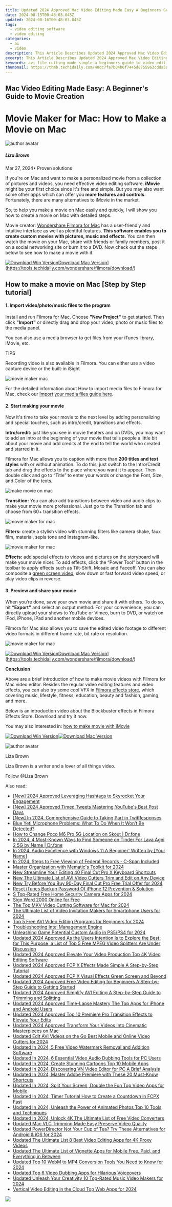 ```yaml
---
title: Updated 2024 Approved Mac Video Editing Made Easy A Beginners Guide to Movie Creation
date: 2024-08-15T00:48:03.045Z
updated: 2024-08-16T00:48:03.045Z
tags: 
  - video editing software
  - video editing
categories: 
  - ai
  - video
description: This Article Describes Updated 2024 Approved Mac Video Editing Made Easy A Beginners Guide to Movie Creation
excerpt: This Article Describes Updated 2024 Approved Mac Video Editing Made Easy A Beginners Guide to Movie Creation
keywords: avi file cutting made simple a beginners guide to video editing updated 2023,nikon video editing made easy a beginners guide to pro results,gopro video editing made easy a beginners guide to quik on macbook,mac movie making made easy a beginners guide to top video editors,a beginners guide to video editing on mac create stunning movies,mac movie creation a beginners guide to making movies,mac video editing made easy a beginners guide to movie creation
thumbnail: https://thmb.techidaily.com/48dc7fa7b04b0f7445d8755963cdda5ac93794a2c8dd3de60bc0fcf279454931.jpg
---
```


## Mac Video Editing Made Easy: A Beginner's Guide to Movie Creation

# Movie Maker for Mac: How to Make a Movie on Mac

![author avatar](https://lh5.googleusercontent.com/-AIMmjowaFs4/AAAAAAAAAAI/AAAAAAAAABc/Y5UmwDaI7HU/s250-c-k/photo.jpg)

##### Liza Brown

 Mar 27, 2024• Proven solutions

If you're on Mac and want to make a personalized movie from a collection of pictures and videos, you need effective video editing software. **iMovie** might be your first choice since it's free and simple. But you may also want some other apps which can offer you **more features and controls**. Fortunately, there are many alternatives to iMovie in the market.

So, to help you make a movie on Mac easily and quickly, I will show you how to create a movie on Mac with detailed steps.

Movie creator: [Wondershare Filmora for Mac](https://tools.techidaily.com/wondershare/filmora/download/) has a user-friendly and intuitive interface as well as plentiful features. **This software enables you to create custom movies with pictures, music and effects.** You can then watch the movie on your Mac, share with friends or family members, post it on a social networking site or burn it to a DVD. Now check out the steps below to see how to make a movie with it.

[![Download Win Version](https://images.wondershare.com/filmora/guide/download-btn-win.jpg)](https://tools.techidaily.com/wondershare/filmora/download/)[Download Mac Version](https://images.wondershare.com/filmora/guide/download-btn-mac.jpg)](https://tools.techidaily.com/wondershare/filmora/download/)

## How to make a movie on Mac \[Step by Step tutorial\]

#### 1. Import video/photo/music files to the program

Install and run Filmora for Mac. Choose **"New Project"** to get started. Then click **"Import"** or directly drag and drop your video, photo or music files to the media panel.

You can also use a media browser to get files from your iTunes library, iMovie, etc.

TIPS

Recording video is also available in Filmora. You can either use a video capture device or the built-in iSight

![movie maker mac](https://images.wondershare.com/filmora/guide/import-media-file-mac.jpg)

For the detailed information about How to import media files to Filmora for Mac, check our [Import your media files guide here](https://tools.techidaily.com/wondershare/filmora/download/).

#### 2. Start making your movie

Now it's time to take your movie to the next level by adding personalizing and special touches, such as intro/credit, transitions and effects.

 **Intro/credit:**  just like you see in movie theaters and on DVDs, you may want to add an intro at the beginning of your movie that tells people a little bit about your movie and add credits at the end to tell the world who created and starred in it.

Filmora for Mac allows you to caption with more than **200 titles and text styles** with or without animation. To do this, just switch to the Intro/Credit tab and drag the effects to the place where you want it to appear. Then double click and go to “Title” to enter your words or change the Font, Size, and Color of the texts.

![make movie on mac](https://images.wondershare.com/filmora/article-images/title-text-filmora9-mac.png)

**Transition:** You can also add transitions between video and audio clips to make your movie more professional. Just go to the Transition tab and choose from 60+ transition effects.

![movie maker for mac](https://images.wondershare.com/filmora/article-images/transitions-filmora9-mac.png)

**Filters:** create a stylish video with stunning filters like camera shake, faux film, material, sepia tone and Instagram-like.

![movie maker for mac](https://images.wondershare.com/filmora/article-images/filters-filmora9-mac.png)

**Effects:** add special effects to videos and pictures on the storyboard will make your movie nicer. To add effects, click the “Power Tool” button in the toolbar to apply effects such as Tilt-Shift, Mosaic and Faceoff. You can also composite a [green screen video](https://tools.techidaily.com/wondershare/filmora/download/), slow down or fast forward video speed, or play video clips in reverse.

#### 3. Preview and share your movie

When you’re done, save your own movie and share it with others. To do so, hit **“Export”** and select an output method. For your convenience, you can directly upload your shows to YouTube or Vimeo, burn to DVD, or watch on iPod, iPhone, iPad and another mobile devices.

Filmora for Mac also allows you to save the edited video footage to different video formats in different frame rate, bit rate or resolution.

![movie maker for mac](https://images.wondershare.com/filmora/article-images/filmora9-mac-export-options.jpg)

[![Download Win Version](https://images.wondershare.com/filmora/guide/download-btn-win.jpg)](https://tools.techidaily.com/wondershare/filmora/download/)[Download Mac Version](https://images.wondershare.com/filmora/guide/download-btn-mac.jpg)](https://tools.techidaily.com/wondershare/filmora/download/)

**Conclusion**

Above are a brief introduction of how to make movie videos with Filmora for Mac video editor. Besides the regular video editing features and video effects, you can also try some cool VFX in [Filmora effects store](https://effects.wondershare.com/), which covering music, lifestyle, fitness, education, beauty and fashion, gaming, and more.

Below is an introduction video about the Blockbuster effects in Filmora Effects Store. Download and try it now.

You may also interested in: [how to make movie with iMovie](https://tools.techidaily.com/wondershare/filmora/download/)

[![Download Win Version](https://images.wondershare.com/filmora/guide/download-btn-win.jpg)](https://tools.techidaily.com/wondershare/filmora/download/)[![Download Mac Version](https://images.wondershare.com/filmora/guide/download-btn-mac.jpg)](https://tools.techidaily.com/wondershare/filmora/download/)

![author avatar](https://lh5.googleusercontent.com/-AIMmjowaFs4/AAAAAAAAAAI/AAAAAAAAABc/Y5UmwDaI7HU/s250-c-k/photo.jpg)

Liza Brown

Liza Brown is a writer and a lover of all things video.

Follow @Liza Brown

<span class="atpl-alsoreadstyle">Also read:</span>
<div><ul>
<li><a href="https://instagram-video-recordings.techidaily.com/new-2024-approved-leveraging-hashtags-to-skyrocket-your-engagement/"><u>[New] 2024 Approved  Leveraging Hashtags to Skyrocket Your Engagement</u></a></li>
<li><a href="https://youtube-blog.techidaily.com/024-approved-timed-tweets-mastering-youtubes-best-post-days/"><u>[New] 2024 Approved  Timed Tweets  Mastering YouTube's Best Post Days</u></a></li>
<li><a href="https://twitter-videos.techidaily.com/new-in-2024-comprehensive-guide-to-taking-part-in-twitresponses/"><u>[New] In 2024, Comprehensive Guide to Taking Part in TwitResponses</u></a></li>
<li><a href="https://video-content-creator.techidaily.com/blue-yeti-microphone-problems-what-to-do-when-it-wont-be-detected/"><u>Blue Yeti Microphone Problems: What To Do When It Won’t Be Detected?</u></a></li>
<li><a href="https://location-social.techidaily.com/how-to-change-poco-m6-pro-5g-location-on-skout-drfone-by-drfone-virtual-android/"><u>How to Change Poco M6 Pro 5G Location on Skout | Dr.fone</u></a></li>
<li><a href="https://location-social.techidaily.com/in-2024-4-most-known-ways-to-find-someone-on-tinder-for-lava-agni-2-5g-by-name-drfone-by-drfone-virtual-android/"><u>In 2024, 4 Most-Known Ways to Find Someone on Tinder For Lava Agni 2 5G by Name | Dr.fone</u></a></li>
<li><a href="https://extra-lessons.techidaily.com/in-2024-audio-excellence-with-windows-11-a-beginner-written-by-your-name/"><u>In 2024, Audio Excellence with Windows 11  A Beginner' Written by [Your Name]</u></a></li>
<li><a href="https://extra-skills.techidaily.com/in-2024-steps-to-free-viewing-of-federal-records-c-span-included/"><u>In 2024, Steps to Free Viewing of Federal Records - C-Span Included</u></a></li>
<li><a href="https://vp-tips.techidaily.com/master-organization-with-mematics-toolkit-for-2024/"><u>Master Organization with Mematic's Toolkit for 2024</u></a></li>
<li><a href="https://video-content-creator.techidaily.com/new-streamline-your-editing-40-final-cut-pro-x-keyboard-shortcuts/"><u>New Streamline Your Editing 40 Final Cut Pro X Keyboard Shortcuts</u></a></li>
<li><a href="https://video-content-creator.techidaily.com/new-the-ultimate-list-of-avi-video-cutters-trim-and-edit-on-any-device/"><u>New The Ultimate List of AVI Video Cutters Trim and Edit on Any Device</u></a></li>
<li><a href="https://video-content-creator.techidaily.com/new-try-before-you-buy-90-day-final-cut-pro-free-trial-offer-for-2024/"><u>New Try Before You Buy 90-Day Final Cut Pro Free Trial Offer for 2024</u></a></li>
<li><a href="https://ios-unlock.techidaily.com/reset-itunes-backup-password-of-iphone-12-prevention-and-solution-by-drfone-ios/"><u>Reset iTunes Backup Password Of iPhone 12 Prevention & Solution</u></a></li>
<li><a href="https://video-content-creator.techidaily.com/s-top-rated-free-home-security-camera-apps-for-2024/"><u>S Top-Rated Free Home Security Camera Apps for 2024</u></a></li>
<li><a href="https://techidaily.com/sign-word-2000-online-for-free-by-ldigisigner-sign-a-word-sign-a-word/"><u>Sign Word 2000 Online for Free</u></a></li>
<li><a href="https://video-content-creator.techidaily.com/the-top-mkv-video-cutting-software-for-mac-for-2024/"><u>The Top MKV Video Cutting Software for Mac for 2024</u></a></li>
<li><a href="https://video-content-creator.techidaily.com/the-ultimate-list-of-video-invitation-makers-for-smartphone-users-for-2024/"><u>The Ultimate List of Video Invitation Makers for Smartphone Users for 2024</u></a></li>
<li><a href="https://video-content-creator.techidaily.com/top-5-free-avi-video-editing-programs-for-beginners-for-2024/"><u>Top 5 Free AVI Video Editing Programs for Beginners for 2024</u></a></li>
<li><a href="https://driver-error.techidaily.com/troubleshooting-intel-management-engine/"><u>Troubleshooting Intel Management Engine</u></a></li>
<li><a href="https://some-approaches.techidaily.com/unleashing-game-potential-custom-audio-in-ps5ps4-for-2024/"><u>Unleashing Game Potential  Custom Audio in PS5/PS4 for 2024</u></a></li>
<li><a href="https://video-content-creator.techidaily.com/updated-2024-approved-as-the-users-intention-is-to-explore-the-best-for-this-purpose-a-list-of-top-5-free-mpeg-video-splitters-are-under-discussion/"><u>Updated 2024 Approved As the Users Intention Is to Explore the Best; for This Purpose, a List of Top 5 Free MPEG Video Splitters Are Under Discussion</u></a></li>
<li><a href="https://video-content-creator.techidaily.com/updated-2024-approved-elevate-your-video-production-top-4k-video-editing-software/"><u>Updated 2024 Approved Elevate Your Video Production Top 4K Video Editing Software</u></a></li>
<li><a href="https://video-content-creator.techidaily.com/updated-2024-approved-fcp-x-effects-made-simple-a-step-by-step-tutorial/"><u>Updated 2024 Approved FCP X Effects Made Simple A Step-by-Step Tutorial</u></a></li>
<li><a href="https://video-content-creator.techidaily.com/updated-2024-approved-fcp-x-visual-effects-green-screen-and-beyond/"><u>Updated 2024 Approved FCP X Visual Effects Green Screen and Beyond</u></a></li>
<li><a href="https://video-content-creator.techidaily.com/updated-2024-approved-free-video-editing-for-beginners-a-step-by-step-guide-to-getting-started/"><u>Updated 2024 Approved Free Video Editing for Beginners A Step-by-Step Guide to Getting Started</u></a></li>
<li><a href="https://video-content-creator.techidaily.com/updated-2024-approved-simplify-avi-editing-a-step-by-step-guide-to-trimming-and-splitting/"><u>Updated 2024 Approved Simplify AVI Editing A Step-by-Step Guide to Trimming and Splitting</u></a></li>
<li><a href="https://video-content-creator.techidaily.com/updated-2024-approved-time-lapse-mastery-the-top-apps-for-iphone-and-android-users/"><u>Updated 2024 Approved Time-Lapse Mastery The Top Apps for iPhone and Android Users</u></a></li>
<li><a href="https://video-content-creator.techidaily.com/updated-2024-approved-top-10-premiere-pro-transition-effects-to-elevate-your-edits/"><u>Updated 2024 Approved Top 10 Premiere Pro Transition Effects to Elevate Your Edits</u></a></li>
<li><a href="https://video-content-creator.techidaily.com/updated-2024-approved-transform-your-videos-into-cinematic-masterpieces-on-mac/"><u>Updated 2024 Approved Transform Your Videos Into Cinematic Masterpieces on Mac</u></a></li>
<li><a href="https://video-content-creator.techidaily.com/updated-edit-avi-videos-on-the-go-best-mobile-and-online-video-cutters-for-2024/"><u>Updated Edit AVI Videos on the Go Best Mobile and Online Video Cutters for 2024</u></a></li>
<li><a href="https://video-content-creator.techidaily.com/updated-in-2024-5-free-video-watermark-removal-and-addition-software/"><u>Updated In 2024, 5 Free Video Watermark Removal and Addition Software</u></a></li>
<li><a href="https://video-content-creator.techidaily.com/updated-in-2024-6-essential-video-audio-dubbing-tools-for-pc-users/"><u>Updated In 2024, 6 Essential Video Audio Dubbing Tools for PC Users</u></a></li>
<li><a href="https://video-content-creator.techidaily.com/updated-in-2024-create-stunning-cartoons-top-10-mobile-apps/"><u>Updated In 2024, Create Stunning Cartoons Top 10 Mobile Apps</u></a></li>
<li><a href="https://video-content-creator.techidaily.com/updated-in-2024-discovering-vn-video-editor-for-pc-a-brief-analysis/"><u>Updated In 2024, Discovering VN Video Editor for PC A Brief Analysis</u></a></li>
<li><a href="https://video-content-creator.techidaily.com/updated-in-2024-master-adobe-premiere-with-these-20-must-know-shortcuts/"><u>Updated In 2024, Master Adobe Premiere with These 20 Must-Know Shortcuts</u></a></li>
<li><a href="https://video-content-creator.techidaily.com/updated-in-2024-split-your-screen-double-the-fun-top-video-apps-for-mobile/"><u>Updated In 2024, Split Your Screen, Double the Fun Top Video Apps for Mobile</u></a></li>
<li><a href="https://video-content-creator.techidaily.com/updated-in-2024-timer-tutorial-how-to-create-a-countdown-in-fcpx-fast/"><u>Updated In 2024, Timer Tutorial How to Create a Countdown in FCPX Fast</u></a></li>
<li><a href="https://video-content-creator.techidaily.com/updated-in-2024-unleash-the-power-of-animated-photos-top-10-tools-and-techniques/"><u>Updated In 2024, Unleash the Power of Animated Photos Top 10 Tools and Techniques</u></a></li>
<li><a href="https://video-content-creator.techidaily.com/updated-in-2024-unlock-4k-the-ultimate-list-of-free-video-converters/"><u>Updated In 2024, Unlock 4K The Ultimate List of Free Video Converters</u></a></li>
<li><a href="https://video-content-creator.techidaily.com/updated-mac-vlc-trimming-made-easy-preserve-video-quality/"><u>Updated Mac VLC Trimming Made Easy Preserve Video Quality</u></a></li>
<li><a href="https://video-content-creator.techidaily.com/updated-powerdirector-not-your-cup-of-tea-try-these-alternatives-for-android-and-ios-for-2024/"><u>Updated PowerDirector Not Your Cup of Tea? Try These Alternatives for Android & iOS for 2024</u></a></li>
<li><a href="https://video-content-creator.techidaily.com/updated-the-ultimate-list-8-best-video-editing-apps-for-4k-proxy-videos/"><u>Updated The Ultimate List 8 Best Video Editing Apps for 4K Proxy Videos</u></a></li>
<li><a href="https://video-content-creator.techidaily.com/updated-the-ultimate-list-of-vignette-apps-for-mobile-free-paid-and-everything-in-between/"><u>Updated The Ultimate List of Vignette Apps for Mobile Free, Paid, and Everything in Between</u></a></li>
<li><a href="https://video-content-creator.techidaily.com/updated-top-10-webm-to-mp4-conversion-tools-you-need-to-know-for-2024/"><u>Updated Top 10 WebM to MP4 Conversion Tools You Need to Know for 2024</u></a></li>
<li><a href="https://video-content-creator.techidaily.com/updated-top-6-video-dubbing-apps-for-hilarious-voiceovers/"><u>Updated Top 6 Video Dubbing Apps for Hilarious Voiceovers</u></a></li>
<li><a href="https://video-content-creator.techidaily.com/updated-unleash-your-creativity-10-top-rated-music-video-makers-for-2024/"><u>Updated Unleash Your Creativity 10 Top-Rated Music Video Makers for 2024</u></a></li>
<li><a href="https://video-content-creator.techidaily.com/vertical-video-editing-in-the-cloud-top-web-apps-for-2024/"><u>Vertical Video Editing in the Cloud Top Web Apps for 2024</u></a></li>
</ul></div>

<ins class="adsbygoogle"
      style="display:block"
      data-ad-client="ca-pub-7571918770474297"
      data-ad-slot="8358498916"
      data-ad-format="auto"
      data-full-width-responsive="true"></ins>
<!-- affiliate ads begin -->
<a href="https://estore.winxdvd.com/order/checkout.php?PRODS=4081991&QTY=1&AFFILIATE=108875&CART=1"><img src="https://www.winxdvd.com/affiliate/new-banner/wt-500x500.jpg" border="0"></a>
<!-- affiliate ads end -->